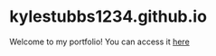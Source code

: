 # kylestubbs1234.github.io

Welcome to my portfolio!
You can access it [here](https://www.kylestubbs1234.github.io)
